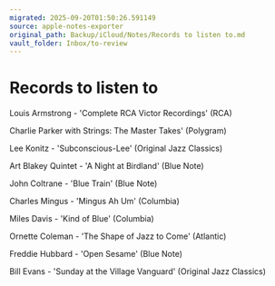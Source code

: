 ```yaml
---
migrated: 2025-09-20T01:50:26.591149
source: apple-notes-exporter
original_path: Backup/iCloud/Notes/Records to listen to.md
vault_folder: Inbox/to-review
---
```

# Records to listen to

Louis Armstrong - 'Complete RCA Victor Recordings' (RCA)

Charlie Parker with Strings: The Master Takes' (Polygram)

Lee Konitz - 'Subconscious-Lee' (Original Jazz Classics)

Art Blakey Quintet - 'A Night at Birdland' (Blue Note)

John Coltrane - 'Blue Train' (Blue Note)

Charles Mingus - 'Mingus Ah Um' (Columbia)

Miles Davis - 'Kind of Blue' (Columbia)

Ornette Coleman - 'The Shape of Jazz to Come' (Atlantic)

Freddie Hubbard - 'Open Sesame' (Blue Note)

Bill Evans - 'Sunday at the Village Vanguard' (Original Jazz Classics)
